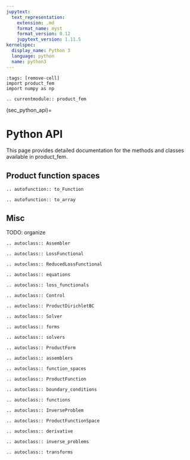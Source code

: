 ```yaml
---
jupytext:
  text_representation:
    extension: .md
    format_name: myst
    format_version: 0.12
    jupytext_version: 1.11.5
kernelspec:
  display_name: Python 3
  language: python
  name: python3
---
```


```{code-cell}
:tags: [remove-cell]
import product_fem
import numpy as np
```

```{eval-rst}
.. currentmodule:: product_fem
```


(sec_python_api)=

# Python API

This page provides detailed documentation for the methods and classes
available in product_fem.


## Product function spaces

```{eval-rst}
.. autofunction:: to_Function

.. autofunction:: to_array
```

## Misc

TODO: organize

```{eval-rst}
.. autoclass:: Assembler
```

```{eval-rst}
.. autoclass:: LossFunctional
```

```{eval-rst}
.. autoclass:: ReducedLossFunctional
```

```{eval-rst}
.. autoclass:: equations
```

```{eval-rst}
.. autoclass:: loss_functionals
```

```{eval-rst}
.. autoclass:: Control
```

```{eval-rst}
.. autoclass:: ProductDirichletBC
```

```{eval-rst}
.. autoclass:: Solver
```

```{eval-rst}
.. autoclass:: forms
```

```{eval-rst}
.. autoclass:: solvers
```

```{eval-rst}
.. autoclass:: ProductForm
```

```{eval-rst}
.. autoclass:: assemblers
```

```{eval-rst}
.. autoclass:: function_spaces
```

```{eval-rst}
.. autoclass:: ProductFunction
```

```{eval-rst}
.. autoclass:: boundary_conditions
```

```{eval-rst}
.. autoclass:: functions
```

```{eval-rst}
.. autoclass:: InverseProblem
```

```{eval-rst}
.. autoclass:: ProductFunctionSpace
```

```{eval-rst}
.. autoclass:: derivative
```

```{eval-rst}
.. autoclass:: inverse_problems
```

```{eval-rst}
.. autoclass:: transforms
```

## 
